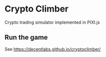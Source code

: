 # Crypto Climber

Crypto trading simulator implemented in PIXI.js

## Run the game

See https://decentlabs.github.io/cryptoclimber/
